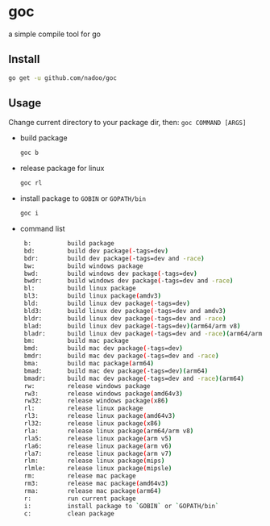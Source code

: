# goc

a simple compile tool for go

## Install

```bash
go get -u github.com/nadoo/goc
```

## Usage

Change current directory to your package dir, then: `goc COMMAND [ARGS]`

- build package
    ```bash
    goc b
    ```

- release package for linux
    ```bash
    goc rl
    ```

- install package to `GOBIN` or `GOPATH/bin`
    ```bash
    goc i
    ```

- command list
    ```bash
     b:          build package
     bd:         build dev package(-tags=dev)
     bdr:        build dev package(-tags=dev and -race)
     bw:         build windows package
     bwd:        build windows dev package(-tags=dev)
     bwdr:       build windows dev package(-tags=dev and -race)
     bl:         build linux package
     bl3:        build linux package(amdv3)
     bld:        build linux dev package(-tags=dev)
     bld3:       build linux dev package(-tags=dev and amdv3)
     bldr:       build linux dev package(-tags=dev and -race)
     blad:       build linux dev package(-tags=dev)(arm64/arm v8)
     bladr:      build linux dev package(-tags=dev and -race)(arm64/arm v8)
     bm:         build mac package
     bmd:        build mac dev package(-tags=dev)
     bmdr:       build mac dev package(-tags=dev and -race)
     bma:        build mac package(arm64)
     bmad:       build mac dev package(-tags=dev)(arm64)
     bmadr:      build mac dev package(-tags=dev and -race)(arm64)
     rw:         release windows package
     rw3:        release windows package(amd64v3)
     rw32:       release windows package(x86)
     rl:         release linux package
     rl3:        release linux package(amd64v3)
     rl32:       release linux package(x86)
     rla:        release linux package(arm64/arm v8)
     rla5:       release linux package(arm v5)
     rla6:       release linux package(arm v6)
     rla7:       release linux package(arm v7)
     rlm:        release linux package(mips)
     rlmle:      release linux package(mipsle)
     rm:         release mac package
     rm3:        release mac package(amd64v3)
     rma:        release mac package(arm64)
     r:          run current package
     i:          install package to `GOBIN` or `GOPATH/bin`
     c:          clean package
    ```